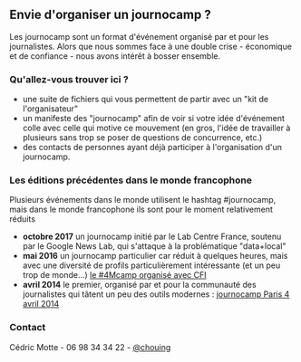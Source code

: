 ## Envie d'organiser un journocamp ?

Les journocamp sont un format d'événement organisé par et pour les journalistes. Alors que nous sommes face à une double crise - économique et de confiance - nous avons intérêt à bosser ensemble.

### Qu'allez-vous trouver ici ?

- une suite de fichiers qui vous permettent de partir avec un "kit de l'organisateur"
- un manifeste des "journocamp" afin de voir si votre idée d'événement colle avec celle qui motive ce mouvement (en gros, l'idée de travailler à plusieurs sans trop se poser de questions de concurrence, etc.)
- des contacts de personnes ayant déjà participer à l'organisation d'un journocamp.


### Les éditions précédentes dans le monde francophone

Plusieurs événements dans le monde utilisent le hashtag #journocamp, mais dans le monde francophone ils sont pour le moment relativement réduits
- **octobre 2017** un journocamp initié par le Lab Centre France, soutenu par le Google News Lab, qui s'attaque à la problématique "data+local"
- **mai 2016** un journocamp particulier car réduit à quelques heures, mais avec une diversité de profils particulièrement intéressante (et un peu trop de monde...) [le #4Mcamp organisé avec CFI](http://www.cfi.fr/fr/actualites/retour-sur-4mparis)
- **avril 2014** le premier, organisé par et pour la communauté des journalistes qui tâtent un peu des outils modernes : [journocamp Paris 4 avril 2014](https://newsresources.github.io/journocamp_1st/)


### Contact

Cédric Motte - 06 98 34 34 22 - [@chouing](https://twitter.com/chouing)
